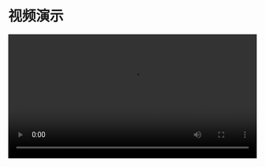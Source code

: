 # 视频演示

<video width="100%" controls>
	<source src="_media/movie.mp4" type="video/mp4">
	您的浏览器不支持 video 属性。
</video>